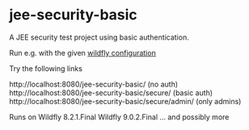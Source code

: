 # jee-security-basic

A JEE security test project using basic authentication.

Run e.g. with the given [wildfly configuration](../servers/wildfly/wildfly-openldap.md)

Try the following links

http://localhost:8080/jee-security-basic/  (no auth)
http://localhost:8080/jee-security-basic/secure/   (basic auth)
http://localhost:8080/jee-security-basic/secure/admin/ (only admins)


Runs on
Wildfly 8.2.1.Final
Wildfly 9.0.2.Final
... and possibly more
